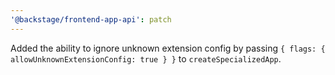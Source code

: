 ```yaml
---
'@backstage/frontend-app-api': patch
---
```


Added the ability to ignore unknown extension config by passing `{ flags: { allowUnknownExtensionConfig: true } }` to `createSpecializedApp`.
